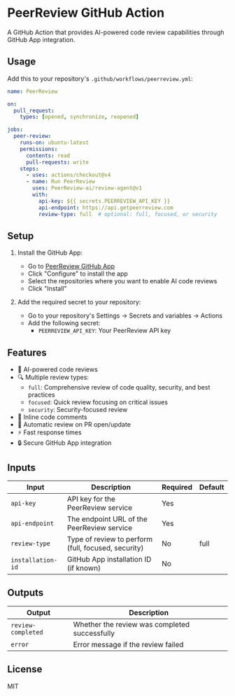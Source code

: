 # PeerReview GitHub Action

A GitHub Action that provides AI-powered code review capabilities through GitHub App integration.

## Usage

Add this to your repository's `.github/workflows/peerreview.yml`:

```yaml
name: PeerReview

on:
  pull_request:
    types: [opened, synchronize, reopened]

jobs:
  peer-review:
    runs-on: ubuntu-latest
    permissions:
      contents: read
      pull-requests: write
    steps:
      - uses: actions/checkout@v4
      - name: Run PeerReview
        uses: PeerReview-ai/review-agent@v1
        with:
          api-key: ${{ secrets.PEERREVIEW_API_KEY }}
          api-endpoint: https://api.getpeerreview.com
          review-type: full  # optional: full, focused, or security
```

## Setup

1. Install the GitHub App:
   - Go to [PeerReview GitHub App](https://github.com/apps/peerreviewapp)
   - Click "Configure" to install the app
   - Select the repositories where you want to enable AI code reviews
   - Click "Install"

2. Add the required secret to your repository:
   - Go to your repository's Settings → Secrets and variables → Actions
   - Add the following secret:
     - `PEERREVIEW_API_KEY`: Your PeerReview API key

## Features

- 🤖 AI-powered code reviews
- 🔍 Multiple review types:
  - `full`: Comprehensive review of code quality, security, and best practices
  - `focused`: Quick review focusing on critical issues
  - `security`: Security-focused review
- 📝 Inline code comments
- 🔄 Automatic review on PR open/update
- ⚡ Fast response times
- 🔒 Secure GitHub App integration

## Inputs

| Input | Description | Required | Default |
|-------|-------------|----------|---------|
| `api-key` | API key for the PeerReview service | Yes | |
| `api-endpoint` | The endpoint URL of the PeerReview service | Yes | |
| `review-type` | Type of review to perform (full, focused, security) | No | full |
| `installation-id` | GitHub App installation ID (if known) | No | |

## Outputs

| Output | Description |
|--------|-------------|
| `review-completed` | Whether the review was completed successfully |
| `error` | Error message if the review failed |

## License

MIT 